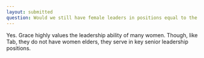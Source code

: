 ```yaml
---
layout: submitted
question: Would we still have female leaders in positions equal to the deacon positions we have now?  
---
```

Yes. Grace highly values the leadership ability of many women. Though, like Tab, they do not have women elders, they serve in key senior leadership positions. 